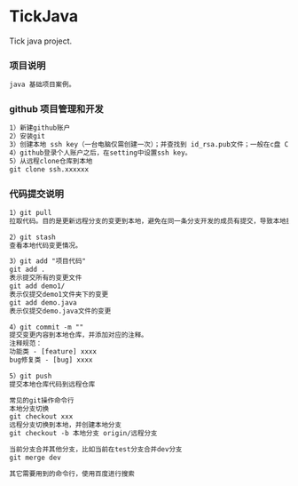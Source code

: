 # TickJava
Tick java project.

### 项目说明
```dtd
java 基础项目案例。
```

### github 项目管理和开发
```dtd
1）新建github账户
2）安装git
3）创建本地 ssh key（一台电脑仅需创建一次）；并查找到 id_rsa.pub文件；一般在c盘 C:\Users\DELL\.ssh
4）github登录个人账户之后，在setting中设置ssh key。
5）从远程clone仓库到本地
git clone ssh.xxxxxx
```

### 代码提交说明
```dtd
1）git pull
拉取代码。目的是更新远程分支的变更到本地，避免在同一条分支开发的成员有提交，导致本地提交代码有冲突。

2）git stash
查看本地代码变更情况。

3）git add "项目代码"
git add .
表示提交所有的变更文件
git add demo1/
表示仅提交demo1文件夹下的变更
git add demo.java
表示仅提交demo.java文件的变更

4）git commit -m ""
提交变更内容到本地仓库，并添加对应的注释。
注释规范：
功能类 - [feature] xxxx
bug修复类 - [bug] xxxx

5）git push
提交本地仓库代码到远程仓库
```

```dtd
常见的git操作命令行
本地分支切换
git checkout xxx 
远程分支切换到本地，并创建本地分支
git checkout -b 本地分支 origin/远程分支

当前分支合并其他分支，比如当前在test分支合并dev分支
git merge dev

其它需要用到的命令行，使用百度进行搜索
```